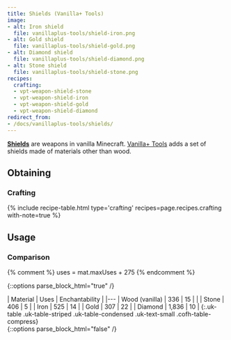```yaml
---
title: Shields (Vanilla+ Tools)
image:
- alt: Iron shield
  file: vanillaplus-tools/shield-iron.png
- alt: Gold shield
  file: vanillaplus-tools/shield-gold.png
- alt: Diamond shield
  file: vanillaplus-tools/shield-diamond.png
- alt: Stone shield
  file: vanillaplus-tools/shield-stone.png
recipes:
  crafting:
  - vpt-weapon-shield-stone
  - vpt-weapon-shield-iron
  - vpt-weapon-shield-gold
  - vpt-weapon-shield-diamond
redirect_from:
- /docs/vanillaplus-tools/shields/
---
```


**[Shields](https://minecraft.gamepedia.com/Shield)** are weapons in vanilla
Minecraft. [Vanilla+ Tools](/docs/1.12/vanillaplus-tools/) adds a set of shields made
of materials other than wood.


Obtaining
---------

### Crafting
{% include recipe-table.html type='crafting' recipes=page.recipes.crafting with-note=true %}


Usage
-----

### Comparison
{% comment %}
uses = mat.maxUses + 275
{% endcomment %}

{::options parse_block_html="true" /}
<div class="uk-overflow-container">
| Material | Uses | Enchantability |
|---
| Wood (vanilla) | 336 | 15 |
|
| Stone | 406 | 5 |
| Iron | 525 | 14 |
| Gold | 307 | 22 |
| Diamond | 1,836 | 10 |
{:.uk-table .uk-table-striped .uk-table-condensed .uk-text-small .cofh-table-compress}
</div>
{::options parse_block_html="false" /}
